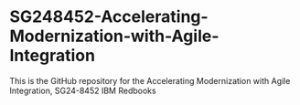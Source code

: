 # SG248452-Accelerating-Modernization-with-Agile-Integration
This is the GitHub repository for the Accelerating Modernization
with Agile Integration, SG24-8452 IBM Redbooks
